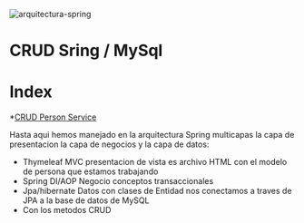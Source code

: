 ![arquitectura-spring](https://github.com/jose-campos1/ControlDeClientesCRUD/assets/106594685/f13eba2a-a5df-41ae-ba64-1dda41d35aaf)

# CRUD Sring / MySql

# Index
 *[CRUD Person Service](https://github.com/jose-campos1/ControlDeClientesCRUD/blob/main/src/main/java/vzla/revo/revo/personaService/PersonaService.java)


Hasta aqui hemos manejado en la arquitectura Spring multicapas la capa de presentacion la capa de negocios y la capa de datos:
 * Thymeleaf MVC presentacion de vista es archivo HTML con el modelo de persona que estamos trabajando
 * Spring DI/AOP Negocio conceptos transaccionales
 * Jpa/hibernate Datos con clases de Entidad nos conectamos a traves de JPA a la base de datos de MySQL
 * Con los metodos CRUD
 

